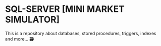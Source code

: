 # SQL-SERVER [MINI MARKET SIMULATOR]
This is a repository about databases, stored procedures, triggers, indexes and more... 🗃
